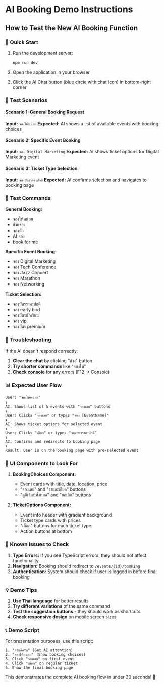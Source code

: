 # AI Booking Demo Instructions

## How to Test the New AI Booking Function

### 🚀 Quick Start
1. Run the development server:
   ```bash
   npm run dev
   ```

2. Open the application in your browser
3. Click the AI Chat button (blue circle with chat icon) in bottom-right corner

### 🎯 Test Scenarios

#### Scenario 1: General Booking Request
**Input:** `จองให้หน่อย`
**Expected:** AI shows a list of available events with booking choices

#### Scenario 2: Specific Event Booking  
**Input:** `จอง Digital Marketing`
**Expected:** AI shows ticket options for Digital Marketing event

#### Scenario 3: Ticket Type Selection
**Input:** `จองบัตรราคาปกติ`
**Expected:** AI confirms selection and navigates to booking page

### 📝 Test Commands

**General Booking:**
- จองให้หน่อย
- ช่วยจอง
- จองตั๋ว
- AI จอง
- book for me

**Specific Event Booking:**
- จอง Digital Marketing
- จอง Tech Conference  
- จอง Jazz Concert
- จอง Marathon
- จอง Networking

**Ticket Selection:**
- จองบัตรราคาปกติ
- จอง early bird
- จองบัตรนักเรียน
- จอง vip
- จองบัตร premium

### 🔧 Troubleshooting

If the AI doesn't respond correctly:

1. **Clear the chat** by clicking "ล้าง" button
2. **Try shorter commands** like "จองให้"
3. **Check console** for any errors (F12 → Console)

### 📊 Expected User Flow

```
User: "จองให้หน่อย"
↓
AI: Shows list of 5 events with "จองเลย" buttons
↓
User: Clicks "จองเลย" or types "จอง [EventName]"
↓
AI: Shows ticket options for selected event
↓
User: Clicks "เลือก" or types "จองบัตรราคาปกติ"
↓
AI: Confirms and redirects to booking page
↓
Result: User is on the booking page with pre-selected event
```

### 🎨 UI Components to Look For

1. **BookingChoices Component:**
   - Event cards with title, date, location, price
   - "จองเลย" and "รายละเอียด" buttons
   - "ดูอีเว้นท์ทั้งหมด" and "ยกเลิก" buttons

2. **TicketOptions Component:**
   - Event info header with gradient background
   - Ticket type cards with prices
   - "เลือก" buttons for each ticket type
   - Action buttons at bottom

### 🐛 Known Issues to Check

1. **Type Errors:** If you see TypeScript errors, they should not affect functionality
2. **Navigation:** Booking should redirect to `/events/{id}/booking`
3. **Authentication:** System should check if user is logged in before final booking

### 💡 Demo Tips

1. **Use Thai language** for better results
2. **Try different variations** of the same command
3. **Test the suggestion buttons** - they should work as shortcuts
4. **Check responsive design** on mobile screen sizes

### 📞 Demo Script

For presentation purposes, use this script:

```
1. "สวัสดีครับ" (Get AI attention)
2. "จองให้หน่อย" (Show booking choices)
3. Click "จองเลย" on first event
4. Click "เลือก" on regular ticket
5. Show the final booking page
```

This demonstrates the complete AI booking flow in under 30 seconds! 🎉
